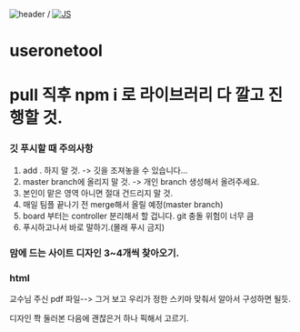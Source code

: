 ![header](https://capsule-render.vercel.app/api?type=Cylinder)
/
[![JS](https://img.shields.io/badge/JavaScript-F7DF1E?style=flat-square&logo=JavaScript&logoColor=black)](github.com/Joowon0220/TODO-List)

# useronetool

# pull 직후 npm i 로 라이브러리 다 깔고 진행할 것.

### 깃 푸시할 때 주의사항


1. add . 하지 말 것. -> 깃을 조져놓을 수 있습니다...
2. master branch에 올리지 말 것. -> 개인 branch 생성해서 올려주세요.
3. 본인이 맡은 영역 아니면 절대 건드리지 말 것.
4. 매일 팀플 끝나기 전 merge해서 올릴 예정(master branch)
5. board 부터는 controller 분리해서 할 겁니다. git 충돌 위험이 너무 큼
6. 푸시하고나서 바로 말하기.(몰래 푸시 금지)

### 맘에 드는 사이트 디자인 3~4개씩 찾아오기. ####


### html


교수님 주신 pdf 파일--> 그거 보고 우리가 정한 스키마 맞춰서 알아서 구성하면 될듯.


디자인 쫙 둘러본 다음에 괜찮은거 하나 픽해서 고르기.
